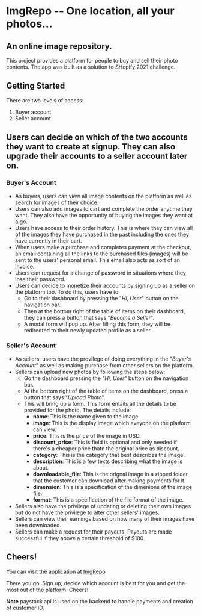# ImgRepo -- One location, all your photos...

## An online image repository.

This project provides a platform for people to buy and sell their photo contents. The app was built as a solution to SHopify 2021 challenge.

## Getting Started

There are two levels of access:
1. Buyer account
2. Seller account

Users can decide on which of the two accounts they want to create at signup. They can also upgrade their accounts to a seller account later on.
---

### Buyer's Account
+ As buyers, users can view all image contents on the platform as well as search for images of their choice. 
+ Users can also add images to cart and complete the order anytime they want. They also have the opportunity of buying the images they want at a go.
+ Users have access to their order history. This is where they can view all of the images they have purchased in the past including the ones they have currently in their cart.
+ When users make a purchase and completes payment at the checkout, an email containing all the links to the purchased files (images) will be sent to the users' personal email. This email also acts as sort of an invoice.
+ Users can request for a change of password in situations where they lose their password.
+ Users can decide to monetize their accounts by signing up as a seller on the platform too. To do this, users have to:
    * Go to their dashboard by pressing the "_Hi, User_" button on the navigation bar.
    * Then at the bottom right of the table of items on their dashboard, they can press a button that says "_Become a Seller_".
    * A modal form will pop up. After filling this form, they will be rediredted to their newly updated profile as a seller.

### Seller's Account
+ As sellers, users have the provilege of doing everything in the "_Buyer's Account_" as well as making purchase from other sellers on the platform. 
+ Sellers can upload new photos by following the steps below:
    * Go the dashboard pressing the "_Hi, User_" button on the navigation bar.
    * At the bottom right of the table of items on the dashboard, press a button that says "_Upload Photo_".
    * This will bring up a form. This form entails all the details to be provided for the photo.
      The details include:
        - **name**: This is the name given to the image.
        - **image**: This is the display image which eveyone on the platform can view.
        - **price**: This is the price of the image in USD.
        - **discount_price**: This is field is optional and only needed if there's a cheaper price thatn the original price as discount.
        - **category**: This is the category that best describes the image.
        - **description**: This is a few texts describing what the image is about.
        - **downloadable_file**: This is the orignal image in a zipped folder that the customer can download after making payments for it.
        - **dimension**: This is a specification of the dimenions of the image file.
        - **format**: This is a specification of the file format of the image.
+ Sellers also have the privilege of updating or deleting their own images but do not have the privilege to alter other sellers' images.
+ Sellers can view their earnings based on how many of their images have been downloaded.
+ Sellers can make a request for their payouts. Payouts are made successful if they above a certain threshold of $100.


## Cheers!
You can visit the application at [ImgRepo](http://rasholayemi.pythonanywhere.com/) 


There you go. Sign up, decide which account is best for you and get the most out of the platform. Cheers!


**Note** paystack api is used on the backend to handle payments and creation of customer ID.
